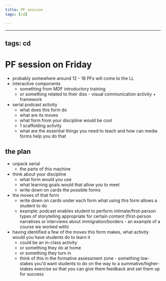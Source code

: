 ```yaml
---
title: PF session
tags: [cd]

---
```


---
tags: cd
---

# PF session on Friday
* probably somewhere around 12 - 18 PFs will come to the LL
* interactive components
    * something from MDF introductory training
    * or something related to their diss - visual communication activity + framework
* serial podcast activity
    * what does this form do
    * what are its moves
    * what form from your discipline would be cool
    * 1 scaffolding activity 
    * what are the essential things you need to teach and how can media forms help you do that

## the plan
* unpack serial
    * the parts of this machine
* think about your discipline
    * what form would you use
    * what learning goals would that allow you to meet
    * write down on cards the possible forms
* the moves of that form
    * write down on cards under each form what using this form allows a student to do
    * example: podcast enables student to perform intimate/first-person types of storytelling appropriate for certain content (first-person narratives or interviews about immigration/borders - an example of a course we worked with)
* having identified a few of the moves this form makes, what activity would you have students do to learn it
    * could be an in-class activity
    * or something they do at home
    * or something they turn in
    * think of this in the formative assessment zone - something low-stakes you'd want students to do on the way to a summative/higher-stakes exercise so that you can give them feedback and set them up for success